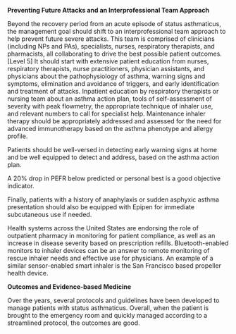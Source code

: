 **Preventing Future Attacks and an Interprofessional Team Approach**

Beyond the recovery period from an acute episode of status asthmaticus, the management goal should shift to an interprofessional team approach to help prevent future severe attacks. This team is comprised of clinicians (including NPs and PAs), specialists, nurses, respiratory therapists, and pharmacists, all collaborating to drive the best possible patient outcomes. [Level 5] It should start with extensive patient education from nurses, respiratory therapists, nurse practitioners, physician assistants, and physicians about the pathophysiology of asthma, warning signs and symptoms, elimination and avoidance of triggers, and early identification and treatment of attacks. Inpatient education by respiratory therapists or nursing team about an asthma action plan, tools of self-assessment of severity with peak flowmetry, the appropriate technique of inhaler use, and relevant numbers to call for specialist help. Maintenance inhaler therapy should be appropriately addressed and assessed for the need for advanced immunotherapy based on the asthma phenotype and allergy profile.

Patients should be well-versed in detecting early warning signs at home and be well equipped to detect and address, based on the asthma action plan.

A 20% drop in PEFR below predicted or personal best is a good objective indicator.

Finally, patients with a history of anaphylaxis or sudden asphyxic asthma presentation should also be equipped with Epipen for immediate subcutaneous use if needed.

Health systems across the United States are endorsing the role of outpatient pharmacy in monitoring for patient compliance, as well as an increase in disease severity based on prescription refills. Bluetooth-enabled monitors to inhaler devices can be an answer to remote monitoring of rescue inhaler needs and effective use for physicians. An example of a similar sensor-enabled smart inhaler is the San Francisco based propeller health device.

**Outcomes and Evidence-based Medicine**

Over the years, several protocols and guidelines have been developed to manage patients with status asthmaticus. Overall, when the patient is brought to the emergency room and quickly managed according to a streamlined protocol, the outcomes are good.
